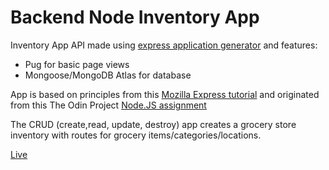 # Backend Node Inventory App

Inventory App API made using [express application generator](https://expressjs.com/en/starter/generator.html) and features:
- Pug for basic page views
- Mongoose/MongoDB Atlas for database

App is based on principles from this [Mozilla Express tutorial](https://developer.mozilla.org/en-US/docs/Learn/Server-side/Express_Nodejs/Tutorial_local_library_website) and originated from this The Odin Project [Node.JS assignment](https://www.theodinproject.com/paths/full-stack-javascript/courses/nodejs/lessons/inventory-application)

The CRUD (create,read, update, destroy) app creates a grocery store inventory with routes for grocery items/categories/locations.  

[Live](https://top-node-inventory-app.onrender.com/)